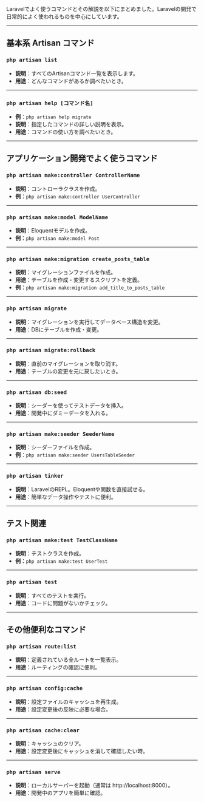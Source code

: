 Laravelでよく使うコマンドとその解説を以下にまとめました。Laravelの開発で日常的によく使われるものを中心にしています。

---

##  基本系 Artisan コマンド

### `php artisan list`
- **説明**：すべてのArtisanコマンド一覧を表示します。
- **用途**：どんなコマンドがあるか調べたいとき。

---

### `php artisan help [コマンド名]`
- **例**：`php artisan help migrate`
- **説明**：指定したコマンドの詳しい説明を表示。
- **用途**：コマンドの使い方を調べたいとき。

---

##  アプリケーション開発でよく使うコマンド

### `php artisan make:controller ControllerName`
- **説明**：コントローラクラスを作成。
- **例**：`php artisan make:controller UserController`

---

### `php artisan make:model ModelName`
- **説明**：Eloquentモデルを作成。
- **例**：`php artisan make:model Post`

---

### `php artisan make:migration create_posts_table`
- **説明**：マイグレーションファイルを作成。
- **用途**：テーブルを作成・変更するスクリプトを定義。
- **例**：`php artisan make:migration add_title_to_posts_table`

---

### `php artisan migrate`
- **説明**：マイグレーションを実行してデータベース構造を変更。
- **用途**：DBにテーブルを作成・変更。

---

### `php artisan migrate:rollback`
- **説明**：直前のマイグレーションを取り消す。
- **用途**：テーブルの変更を元に戻したいとき。

---

### `php artisan db:seed`
- **説明**：シーダーを使ってテストデータを挿入。
- **用途**：開発中にダミーデータを入れる。

---

### `php artisan make:seeder SeederName`
- **説明**：シーダーファイルを作成。
- **例**：`php artisan make:seeder UsersTableSeeder`

---

### `php artisan tinker`
- **説明**：LaravelのREPL。Eloquentや関数を直接試せる。
- **用途**：簡単なデータ操作やテストに便利。

---

##  テスト関連

### `php artisan make:test TestClassName`
- **説明**：テストクラスを作成。
- **例**：`php artisan make:test UserTest`

---

### `php artisan test`
- **説明**：すべてのテストを実行。
- **用途**：コードに問題がないかチェック。

---

##  その他便利なコマンド

### `php artisan route:list`
- **説明**：定義されている全ルートを一覧表示。
- **用途**：ルーティングの確認に便利。

---

### `php artisan config:cache`
- **説明**：設定ファイルのキャッシュを再生成。
- **用途**：設定変更後の反映に必要な場合。

---

### `php artisan cache:clear`
- **説明**：キャッシュのクリア。
- **用途**：設定変更後にキャッシュを消して確認したい時。

---

### `php artisan serve`
- **説明**：ローカルサーバーを起動（通常は http://localhost:8000）。
- **用途**：開発中のアプリを簡単に確認。

